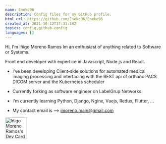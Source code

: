 ```yaml
---
name: Eneko96
description: Config files for my GitHub profile.
html_url: https://github.com/Eneko96/Eneko96
created_at: 2021-10-12T17:31:38Z
topics: config,github-config
languages: []
---
```

Hi, I'm Iñigo Moreno Ramos
Im an enthusiast of anything related to Software or Systems.

Front end developer with expertice in Javascript, Node.js and React.

- I've been developing Client-side solutions for automated medical imaging processing and interfacing with the REST api of orthanc PACS DICOM server and the Kubernetes scheduler

- Currently forking as software engineer on LabelGrup Networks

- I'm currently learning Python, Django, Nginx, Vuejs, Redux, Flutter, ...

- My contact email is --> imoreno.main@gmail.com

<!---
Eneko96/Eneko96 is a ✨ special ✨ repository because its `README.md` (this file) appears on your GitHub profile.
You can click the Preview link to take a look at your changes.
--->

<a href="https://app.daily.dev/Eneko"><img src="https://api.daily.dev/devcards/635f8c5dd22c4553b2f89e341d3a917c.png?r=6vd" width="70" alt="Iñigo Moreno Ramos's Dev Card"/></a>
